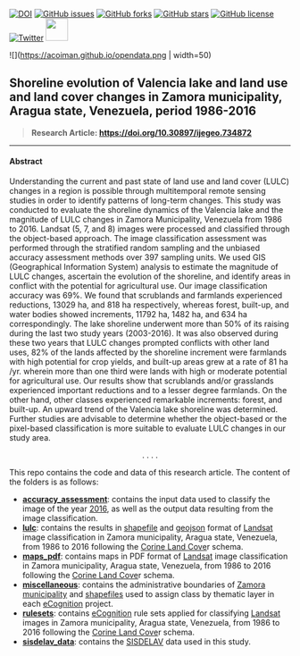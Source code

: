 [![DOI](https://zenodo.org/badge/261209006.svg)](https://zenodo.org/badge/latestdoi/261209006)
[![GitHub issues](https://img.shields.io/github/issues/acoiman/lulc_zamora_1986_2016?style=plastic)](https://github.com/acoiman/lulc_zamora_1986_2016/issues)
[![GitHub forks](https://img.shields.io/github/forks/acoiman/lulc_zamora_1986_2016?style=plastic)](https://github.com/acoiman/lulc_zamora_1986_2016/network)
[![GitHub stars](https://img.shields.io/github/stars/acoiman/lulc_zamora_1986_2016?style=plastic)](https://github.com/acoiman/lulc_zamora_1986_2016/stargazers)
[![GitHub license](https://img.shields.io/github/license/acoiman/lulc_zamora_1986_2016?style=plastic)](https://github.com/acoiman/lulc_zamora_1986_2016/blob/master/LICENSE)
[![Twitter](https://shields-staging.herokuapp.com/twitter/url?style=social&url=https%3A%2F%2Fgithub.com%2Facoiman%2Flulc_zamora_1986_2016)](https://twitter.com/intent/tweet?text=Wow:&url=https%3A%2F%2Fgithub.com%2Facoiman%2Flulc_zamora_1986_2016)
[<img src="https://acoiman.github.io/opendata.png" style="width: 40px" />](https://www.cos.io/initiatives/badges)

![](https://acoiman.github.io/opendata.png | width=50)

## Shoreline evolution of Valencia lake and land use and land cover changes in Zamora municipality, Aragua state, Venezuela, period 1986-2016

> **Research Article:  https://doi.org/10.30897/ijegeo.734872**

------

#### **Abstract**

Understanding the current and past state of land use and land cover (LULC) changes in a region is possible through multitemporal remote sensing studies in order to identify patterns of long-term changes. This study was conducted to evaluate the shoreline dynamics of the Valencia lake and the magnitude of LULC changes in Zamora Municipality, Venezuela from 1986 to 2016. Landsat (5, 7, and 8) images were processed and classified through the object-based approach. The image classification assessment was performed through the stratified random sampling and the unbiased accuracy assessment methods over 397 sampling units. We used GIS (Geographical Information System) analysis to estimate the magnitude of LULC changes, ascertain the evolution of the shoreline, and identify areas in conflict with the potential for agricultural use. Our image classification accuracy was 69%. We found that scrublands and farmlands experienced reductions, 13029 ha, and 818 ha respectively, whereas forest, built-up, and water bodies showed increments, 11792 ha, 1482 ha, and 634 ha correspondingly. The lake shoreline underwent more than 50% of its raising during the last two study years (2003-2016). It was also observed during these two years that LULC changes prompted conflicts with other land uses, 82% of the lands affected by the shoreline increment were farmlands with high potential for crop yields, and built-up areas grew at a rate of 81 ha /yr. wherein more than one third were lands with high or moderate potential for agricultural use. Our results show that scrublands and/or grasslands experienced important reductions and to a lesser degree farmlands. On the other hand, other classes experienced remarkable increments: forest, and built-up. An upward trend of the Valencia lake shoreline was determined. Further studies are advisable to determine whether the object-based or the pixel-based classification is more suitable to evaluate LULC changes in our study area.

<div id="dot" align='center'>. . . .</div>

This repo contains the code and data of this research article. The content of the folders is as follows:

- [**accuracy_assessment**](https://github.com/acoiman/lulc_zamora_1986_2016/tree/master/accuracy_assessment): contains the input data used to classify the image of the year [2016](https://github.com/acoiman/lulc_zamora_1986_2016/tree/master/lulc/results/2016), as well as the output data resulting from the image classification.
- [**lulc**](https://github.com/acoiman/lulc_zamora_1986_2016/tree/master/lulc):  contains the results in [shapefile](https://en.wikipedia.org/wiki/Shapefile) and [geojson](https://geojson.org/) format of [Landsat](https://landsat.gsfc.nasa.gov/) image classification in Zamora municipality, Aragua state, Venezuela, from 1986 to 2016 following the [Corine Land Cove](https://land.copernicus.eu/pan-european/corine-land-cover)r schema.
- [**maps_pdf**](https://github.com/acoiman/lulc_zamora_1986_2016/tree/master/maps_pdf): contains maps in PDF format of [Landsat](https://landsat.gsfc.nasa.gov/) image classification in Zamora municipality, Aragua state, Venezuela, from 1986 to 2016 following the [Corine Land Cove](https://land.copernicus.eu/pan-european/corine-land-cover)r schema.
- [**miscellaneous**](https://github.com/acoiman/lulc_zamora_1986_2016/tree/master/miscellaneous): contains the administrative boundaries of [Zamora municipality](https://en.wikipedia.org/wiki/Zamora_Municipality,_Aragua) and [shapefiles](https://en.wikipedia.org/wiki/Shapefile) used to assign class by thematic layer in each [eCognition](https://geospatial.trimble.com/products-and-solutions/ecognition) project.
- [**rulesets**](https://github.com/acoiman/lulc_zamora_1986_2016/tree/master/rulesets): contains [eCognition](https://geospatial.trimble.com/products-and-solutions/ecognition) rule sets applied for classifying [Landsat](https://landsat.gsfc.nasa.gov/) images in Zamora municipality, Aragua state, Venezuela, from 1986 to 2016 following the [Corine Land Cove](https://land.copernicus.eu/pan-european/corine-land-cover)r schema.
- [**sisdelav_data**](https://github.com/acoiman/lulc_zamora_1986_2016/tree/master/sisdelav_data): contains the [SISDELAV](http://saber.ucv.ve/ojs/index.php/rev_venes/article/view/1092/1021) data used in this study.
